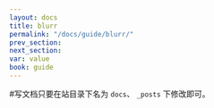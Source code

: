 ```yaml
---
layout: docs
title: blurr
permalink: "/docs/guide/blurr/"
prev_section: 
next_section: 
var: value
book: guide
---
```


#写文档只要在站目录下名为 `docs`、 `_posts` 下修改即可。
